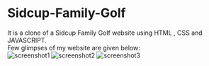 # Sidcup-Family-Golf
It is a clone of a Sidcup Family Golf website using HTML , CSS and  JAVASCRIPT.
<br>
Few glimpses of my website are given below:
<br>
![screenshot1](https://github.com/whiteskullll/sidcup-family-golf/assets/98631615/2db87f5a-d9d8-497b-9288-b6c2e56b1a9e)
![screenshot2](https://github.com/whiteskullll/sidcup-family-golf/assets/98631615/3f81b314-ada8-454c-be9f-e659d276b376)
![screenshot3](https://github.com/whiteskullll/sidcup-family-golf/assets/98631615/c6c08065-1f27-4391-8f4f-f254799dd525)
